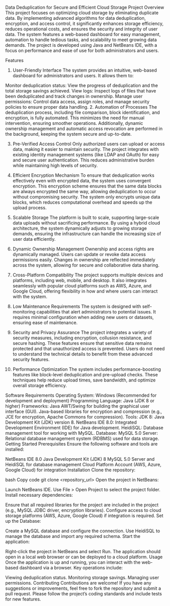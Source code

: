 Data Deduplication for Secure and Efficient Cloud Storage 
Project Overview
This project focuses on optimizing cloud storage by eliminating duplicate data. By implementing advanced algorithms for data deduplication, encryption, and access control, it significantly enhances storage efficiency, reduces operational costs, and ensures the security and integrity of user data. The system features a web-based dashboard for easy management, automation to handle tedious tasks, and scalability to meet growing data demands. The project is developed using Java and NetBeans IDE, with a focus on performance and ease of use for both administrators and users.

Features
1. User-Friendly Interface
The system provides an intuitive, web-based dashboard for administrators and users. It allows them to:

Monitor deduplication status: View the progress of deduplication and the total storage savings achieved.
View logs: Inspect logs of files that have been deduplicated and track changes in ownership.
Manage user permissions: Control data access, assign roles, and manage security policies to ensure proper data handling.
2. Automation of Processes
The deduplication process, including file comparison, block identification, and encryption, is fully automated. This minimizes the need for manual intervention, ensuring smoother operations. Additionally, dynamic ownership management and automatic access revocation are performed in the background, keeping the system secure and up-to-date.

3. Pre-Verified Access Control
Only authorized users can upload or access data, making it easier to maintain security. The project integrates with existing identity management systems (like LDAP and OAuth) for easy and secure user authentication. This reduces administrative burden while maintaining high levels of security.

4. Efficient Encryption Mechanism
To ensure that deduplication works effectively even with encrypted data, the system uses convergent encryption. This encryption scheme ensures that the same data blocks are always encrypted the same way, allowing deduplication to occur without compromising security. The system only encrypts unique data blocks, which reduces computational overhead and speeds up the upload process.

5. Scalable Storage
The platform is built to scale, supporting large-scale data uploads without sacrificing performance. By using a hybrid cloud architecture, the system dynamically adjusts to growing storage demands, ensuring the infrastructure can handle the increasing size of user data efficiently.

6. Dynamic Ownership Management
Ownership and access rights are dynamically managed. Users can update or revoke data access permissions easily. Changes in ownership are reflected immediately across the system, allowing for secure and collaborative data sharing.

7. Cross-Platform Compatibility
The project supports multiple devices and platforms, including web, mobile, and desktop. It also integrates seamlessly with popular cloud platforms such as AWS, Azure, and Google Cloud, offering flexibility in how and where users can interact with the system.

8. Low Maintenance Requirements
The system is designed with self-monitoring capabilities that alert administrators to potential issues. It requires minimal configuration when adding new users or datasets, ensuring ease of maintenance.

9. Security and Privacy Assurance
The project integrates a variety of security measures, including encryption, collusion resistance, and secure hashing. These features ensure that sensitive data remains protected and that unauthorized access is prevented. Users do not need to understand the technical details to benefit from these advanced security features.

10. Performance Optimization
The system includes performance-boosting features like block-level deduplication and pre-upload checks. These techniques help reduce upload times, save bandwidth, and optimize overall storage efficiency.

Software Requirements
Operating System:
Windows (Recommended for development and deployment)
Programming Language:
Java (JDK 8 or higher)
Frameworks:
Java AWT/Swing for building the graphical user interface (GUI).
Java-based libraries for encryption and compression (e.g., JCE for encryption, Apache Commons for compression).
Tools:
JDK 8: Java Development Kit (JDK) version 8.
NetBeans IDE 8.0: Integrated Development Environment (IDE) for Java development.
HeidiSQL: Database management tool for working with MySQL.
Database:
MySQL 5.0 Server: Relational database management system (RDBMS) used for data storage.
Getting Started
Prerequisites
Ensure the following software and tools are installed:

NetBeans IDE 8.0
Java Development Kit (JDK) 8
MySQL 5.0 Server and HeidiSQL for database management
Cloud Platform Account (AWS, Azure, Google Cloud) for integration
Installation
Clone the repository:

bash
Copy code
git clone <repository_url>
Open the project in NetBeans:

Launch NetBeans IDE.
Use File > Open Project to select the project folder.
Install necessary dependencies:

Ensure that all required libraries for the project are included in the project (e.g., MySQL JDBC driver, encryption libraries).
Configure access to cloud storage platforms (AWS, Azure, Google Cloud) if integration is required.
Set up the Database:

Create a MySQL database and configure the connection.
Use HeidiSQL to manage the database and import any required schema.
Start the application:

Right-click the project in NetBeans and select Run.
The application should open in a local web browser or can be deployed to a cloud platform.
Usage
Once the application is up and running, you can interact with the web-based dashboard via a browser. Key operations include:

Viewing deduplication status.
Monitoring storage savings.
Managing user permissions.
Contributing
Contributions are welcome! If you have any suggestions or improvements, feel free to fork the repository and submit a pull request. Please follow the project’s coding standards and include tests for new features.
